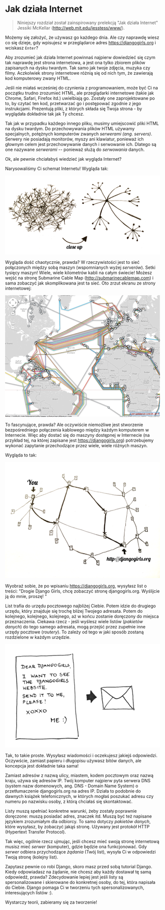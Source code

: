 # Jak działa Internet

> Niniejszy rozdział został zainspirowany prelekcją "Jak działa Internet" Jessiki McKellar (http://web.mit.edu/jesstess/www/).

Możemy się założyć, że używasz go każdego dnia. Ale czy naprawdę wiesz co się dzieje, gdy wpisujesz w przeglądarce adres https://djangogirls.org i wciskasz `Enter`?

Aby zrozumieć jak działa Internet powinnaś najpierw dowiedzieć się czym tak naprawdę jest strona internetowa, a jest ona tylko zbiorem plików zapisanych na dysku twardym. Tak samo jak twoje zdjęcia, muzyka czy filmy. Aczkolwiek strony internetowe różnią się od nich tym, że zawierają kod komputerowy zwany HTML.

Jeśli nie miałaś wcześniej do czynienia z programowaniem, może być Ci na początku trudno zrozumieć HTML, ale przeglądarki internetowe (takie jak Chrome, Safari, Firefox itd.) uwielbiają go. Zostały one zaprojektowane po to, by czytać ten kod, przetwarzać go i postępować zgodnie z jego instrukcjami. Prezentują pliki, z których składa się Twoja strona - by wyglądała dokładnie tak jak Ty chcesz.

Tak jak w przypadku każdego innego pliku, musimy umiejscowić pliki HTML na dysku twardym. Do przechowywania plików HTML używamy specjalnych, potężnych komputerów zwanych *serwerami (ang. servers)*. Serwery nie posiadają monitorów, myszy ani klawiatur, ponieważ ich głownym celem jest przechowywanie danych i serwowanie ich. Dlatego są one nazywane *serwerami* -- ponieważ służą do *serwowania* danych.

Ok, ale pewnie chciałabyś wiedzieć jak wygląda Internet?

Narysowaliśmy Ci schemat Internetu! Wygląda tak:

![Rysunek 1.1][1]

 [1]: images/internet_1.png

Wygląda dość chaotycznie, prawda? W rzeczywistości jest to sieć połączonych między sobą maszyn (wspomnianych wyżej *serverów*). Setki tysięcy maszyn! Wiele, wiele kilometrów kabli na całym świecie! Możesz wejść na stronę Submarine Cable Map (http://submarinecablemap.com) i sama zobaczyć jak skomplikowana jest ta sieć. Oto zrzut ekranu ze strony internetowej:

![Rysunek 1.2][2]

 [2]: images/internet_3.png

To fascynujące, prawda? Ale oczywiście niemożliwe jest stworzenie bezpośredniego połączenia kablowego między każdym komputerem w Internecie. Więc aby dostać się do maszyny dostępnej w Internecie (na przykład tej, na której zapisane jest https://djangogirls.org) potrzebujemy wykonać zapytanie przechodzące przez wiele, wiele różnych maszyn.

Wygląda to tak:

![Rysunek 1.3][3]

 [3]: images/internet_2.png

Wyobraź sobie, że po wpisaniu https://djangogirls.org, wysyłasz list o treści: "Drogie Django Girls, chcę zobaczyć stronę djangogirls.org. Wyślijcie ją do mnie, proszę! "

List trafia do urzędu pocztowego najbliżej Ciebie. Potem idzie do drugiego urzędu, który znajduje się trochę bliżej Twojego adresata. Potem do kolejnego, kolejnego, kolejnego, aż w końcu zostanie doręczony do miejsca przeznaczenia. Ciekawa rzecz - jeśli wyślesz wiele listów (*pakietów danych*) do tego samego adresata, mogą przejść przez zupełnie inne urzędy pocztowe (*routery*). To zależy od tego w jaki sposób zostaną rozdzielone w każdym urzędzie.

![Rysunek 1.4][4]

 [4]: images/internet_4.png

Tak, to takie proste. Wysyłasz wiadomości i oczekujesz jakiejś odpowiedzi. Oczywście, zamiast papieru i długopisu używasz bitów danych, ale koncepcja jest dokładnie taka sama!

Zamiast adresów z nazwą ulicy, miastem, kodem pocztowym oraz nazwą kraju, używa się adresów IP. Twój komputer najpierw pyta serwera DNS (system nazw domenowych, ang. DNS - Domain Name System) o przetłumaczenie djangogirls.org na adres IP. Działa to podobnie do dawnych książek telefonicznych, w których mogłaś poszukać adresu czy numeru po nazwisku osoby, z którą chciałaś się skontaktować.

Listy muszą spełniać konkretne warunki, żeby zostały poprawnie doręczone: muszą posiadać adres, znaczek itd. Muszą być też napisane językiem zrozumiałym dla odbiorcy. To samo dotyczy *pakietów danych*, które wysyłasz, by zobaczyć jakąś stronę. Używany jest protokół HTTP (Hypertext Transfer Protocol).

Tak więc, ogólnie rzecz ujmując, jeśli chcesz mieć swoją stronę internetową musisz mieć *serwer* (komputer), gdzie będzie ona funkcjonować. Gdy *serwer* odbiera przychodzące *żądania* (Twój list), wysyła Ci w odpowiedzi Twoją stronę (kolejny list).

Zapytasz pewnie co robi Django, skoro masz przed sobą tutorial Django. Kiedy odpowiadasz na żądanie, nie chcesz aby każdy dostawał tę samą odpowiedź, prawda? Zdecydowanie lepiej jest jeśli listy są spersonalizowane i skierowane do konkretnej osoby, do tej, która napisała do Ciebie. Django pomaga Ci w tworzeniu tych spersonalizowanych, interesujących listów :).

Wystarczy teorii, zabieramy się za tworzenie!